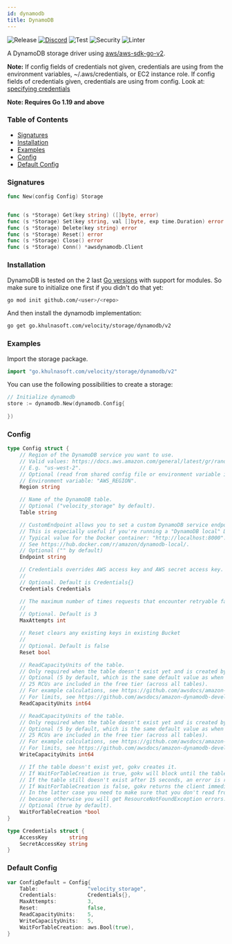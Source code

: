 ```yaml
---
id: dynamodb
title: DynamoDB
---
```


![Release](https://img.shields.io/github/v/tag/khulnasoft/storage?filter=dynamodb*)
[![Discord](https://img.shields.io/discord/704680098577514527?style=flat&label=%F0%9F%92%AC%20discord&color=00ACD7)](https://khulnasoft.com/discord)
![Test](https://img.shields.io/github/actions/workflow/status/khulnasoft/storage/test-dynamodb.yml?label=Tests)
![Security](https://img.shields.io/github/actions/workflow/status/khulnasoft/storage/gosec.yml?label=Security)
![Linter](https://img.shields.io/github/actions/workflow/status/khulnasoft/storage/linter.yml?label=Linter)

A DynamoDB storage driver using [aws/aws-sdk-go-v2](https://github.com/aws/aws-sdk-go-v2).

**Note:** If config fields of credentials not given, credentials are using from the environment variables, ~/.aws/credentials, or EC2 instance role. If config fields of credentials given, credentials are using from config. Look at: [specifying credentials](https://aws.github.io/aws-sdk-go-v2/docs/configuring-sdk/#specifying-credentials)

**Note: Requires Go 1.19 and above**

### Table of Contents
- [Signatures](#signatures)
- [Installation](#installation)
- [Examples](#examples)
- [Config](#config)
- [Default Config](#default-config)


### Signatures
```go
func New(config Config) Storage


func (s *Storage) Get(key string) ([]byte, error)
func (s *Storage) Set(key string, val []byte, exp time.Duration) error
func (s *Storage) Delete(key string) error
func (s *Storage) Reset() error
func (s *Storage) Close() error
func (s *Storage) Conn() *awsdynamodb.Client
```

### Installation
DynamoDB is tested on the 2 last [Go versions](https://golang.org/dl/) with support for modules. So make sure to initialize one first if you didn't do that yet:
```bash
go mod init github.com/<user>/<repo>
```
And then install the dynamodb implementation:
```bash
go get go.khulnasoft.com/velocity/storage/dynamodb/v2
```

### Examples
Import the storage package.
```go
import "go.khulnasoft.com/velocity/storage/dynamodb/v2"
```

You can use the following possibilities to create a storage:
```go
// Initialize dynamodb
store := dynamodb.New(dynamodb.Config{
    
})
```

### Config
```go
type Config struct {
    // Region of the DynamoDB service you want to use.
    // Valid values: https://docs.aws.amazon.com/general/latest/gr/rande.html#ddb_region.
    // E.g. "us-west-2".
    // Optional (read from shared config file or environment variable if not set).
    // Environment variable: "AWS_REGION".
    Region string

    // Name of the DynamoDB table.
    // Optional ("velocity_storage" by default).
    Table string

    // CustomEndpoint allows you to set a custom DynamoDB service endpoint.
    // This is especially useful if you're running a "DynamoDB local" Docker container for local testing.
    // Typical value for the Docker container: "http://localhost:8000".
    // See https://hub.docker.com/r/amazon/dynamodb-local/.
    // Optional ("" by default)
    Endpoint string

    // Credentials overrides AWS access key and AWS secret access key. Not recommended.
    //
    // Optional. Default is Credentials{}
    Credentials Credentials

    // The maximum number of times requests that encounter retryable failures should be attempted.
    //
    // Optional. Default is 3
    MaxAttempts int

    // Reset clears any existing keys in existing Bucket
    //
    // Optional. Default is false
    Reset bool

    // ReadCapacityUnits of the table.
    // Only required when the table doesn't exist yet and is created by gokv.
    // Optional (5 by default, which is the same default value as when creating a table in the web console)
    // 25 RCUs are included in the free tier (across all tables).
    // For example calculations, see https://github.com/awsdocs/amazon-dynamodb-developer-guide/blob/c420420a59040c5b3dd44a6e59f7c9e55fc922ef/doc_source/HowItWorks.ProvisionedThroughput.
    // For limits, see https://github.com/awsdocs/amazon-dynamodb-developer-guide/blob/c420420a59040c5b3dd44a6e59f7c9e55fc922ef/doc_source/Limits.md#capacity-units-and-provisioned-throughput.md#provisioned-throughput.
    ReadCapacityUnits int64

    // ReadCapacityUnits of the table.
    // Only required when the table doesn't exist yet and is created by gokv.
    // Optional (5 by default, which is the same default value as when creating a table in the web console)
    // 25 RCUs are included in the free tier (across all tables).
    // For example calculations, see https://github.com/awsdocs/amazon-dynamodb-developer-guide/blob/c420420a59040c5b3dd44a6e59f7c9e55fc922ef/doc_source/HowItWorks.ProvisionedThroughput.
    // For limits, see https://github.com/awsdocs/amazon-dynamodb-developer-guide/blob/c420420a59040c5b3dd44a6e59f7c9e55fc922ef/doc_source/Limits.md#capacity-units-and-provisioned-throughput.md#provisioned-throughput.
    WriteCapacityUnits int64

    // If the table doesn't exist yet, gokv creates it.
    // If WaitForTableCreation is true, gokv will block until the table is created, with a timeout of 15 seconds.
    // If the table still doesn't exist after 15 seconds, an error is returned.
    // If WaitForTableCreation is false, gokv returns the client immediately.
    // In the latter case you need to make sure that you don't read from or write to the table before it's created,
    // because otherwise you will get ResourceNotFoundException errors.
    // Optional (true by default).
    WaitForTableCreation *bool
}

type Credentials struct {
    AccessKey       string
    SecretAccessKey string
}

```

### Default Config
```go
var ConfigDefault = Config{
    Table:                "velocity_storage",
    Credentials:          Credentials{},
    MaxAttempts:          3,
    Reset:                false,
    ReadCapacityUnits:    5,
    WriteCapacityUnits:   5,
    WaitForTableCreation: aws.Bool(true),
}
```
